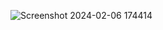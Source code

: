 ![Screenshot 2024-02-06 174414](https://github.com/alessandropesole/Progetti/assets/148793490/c0f1ab4d-5fc0-4339-bbd0-01482e620058)

